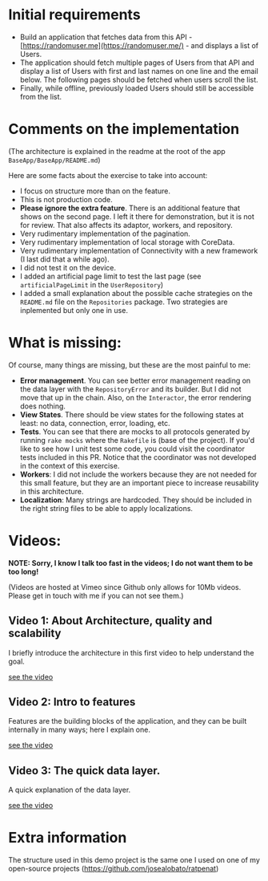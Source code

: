 # Initial requirements

* Build an application that fetches data from this API - [https://randomuser.me](https://randomuser.me/) - and displays a list of Users. 
* The application should fetch multiple pages of Users from that API and display a list of Users with first and last names on one line and the email below. 
The following pages should be fetched when users scroll the list. 
* Finally, while offline, previously loaded Users should still be accessible from the list. 

# Comments on the implementation

(The architecture is explained in the readme at the root of the app `BaseApp/BaseApp/README.md`)

Here are some facts about the exercise to take into account:

* I focus on structure more than on the feature.
* This is not production code.
* **Please ignore the extra feature**. There is an additional feature that shows on the second page. I left it there for demonstration, but it is not for review. That also affects its adaptor, workers, and repository.
* Very rudimentary implementation of the pagination.
* Very rudimentary implementation of local storage with CoreData.
* Very rudimentary implementation of Connectivity with a new framework (I last did that a while ago).
* I did not test it on the device. 
* I added an artificial page limit to test the last page (see `artificialPageLimit` in the `UserRepository`)
* I added a small explanation about the possible cache strategies on the `README.md` file on the `Repositories` package. Two strategies are inplemented but only one in use.

# What is missing:

Of course, many things are missing, but these are the most painful to me:

* **Error management**. You can see better error management reading on the data layer with the `RepositoryError` and its builder. But I did not move that up in the chain. Also, on the `Interactor`, the error rendering does nothing.
* **View States**. There should be view states for the following states at least: no data, connection, error, loading, etc.
* **Tests**. You can see that there are mocks to all protocols generated by running `rake mocks` where the `Rakefile` is (base of the project). If you'd like to see how I unit test some code, you could visit the coordinator tests included in this PR. Notice that the coordinator was not developed in the context of this exercise.
* **Workers**: I did not include the workers because they are not needed for this small feature, but they are an important piece to increase reusability in this architecture.
* **Localization**: Many strings are hardcoded. They should be included in the right string files to be able to apply localizations.

# Videos:

**NOTE: Sorry, I know I talk too fast in the videos; I do not want them to be too long!**

(Videos are hosted at Vimeo since Github only allows for 10Mb videos. Please get in touch with me if you can not see them.)

## Video 1: About Architecture, quality and scalability

I briefly introduce the architecture in this first video to help understand the goal.

[see the video](https://vimeo.com/870642493?share=copy)

## Video 2: Intro to features

Features are the building blocks of the application, and they can be built internally in many ways; here I explain one.

[see the video](https://vimeo.com/870647592?share=copy)

## Video 3: The quick data layer.

A quick explanation of the data layer.

[see the video](https://vimeo.com/872433609?share=copy)

# Extra information

The structure used in this demo project is the same one I used on one of my open-source projects (https://github.com/josealobato/ratpenat)

